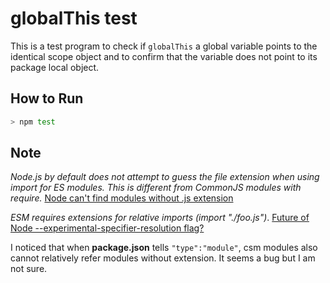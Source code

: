 
 globalThis test
================================================================================

This is a test program to check if `globalThis` a global variable points to the
identical scope object and to confirm that the variable does not point to its
package local object.


 How to Run
--------------------------------------------------------------------------------
```bash
> npm test
```

 Note 
--------------------------------------------------------------------------------

*Node.js by default does not attempt to guess the file extension when using
import for ES modules. This is different from CommonJS modules with require.*
[Node can't find modules without .js extension](https://stackoverflow.com/questions/64242186/node-cant-find-modules-without-js-extension)


*ESM requires extensions for relative imports (import "./foo.js")*.
[Future of Node --experimental-specifier-resolution flag?](https://www.reddit.com/r/node/comments/uxjtb9/future_of_node_experimentalspecifierresolution/)


I noticed that when **package.json** tells `"type":"module"`, csm modules also
cannot relatively refer modules without extension. It seems a bug but I am not
sure.

